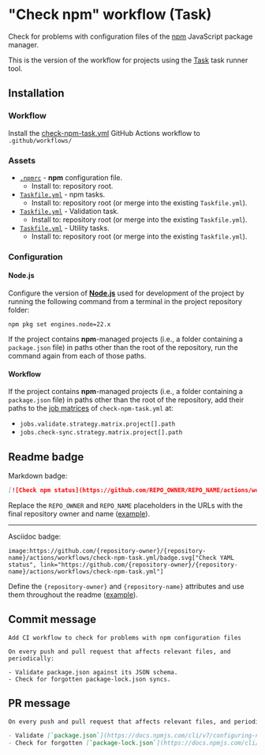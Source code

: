 # "Check npm" workflow (Task)

Check for problems with configuration files of the [npm](https://www.npmjs.com/) JavaScript package manager.

This is the version of the workflow for projects using the [Task](https://taskfile.dev/#/) task runner tool.

## Installation

### Workflow

Install the [check-npm-task.yml](check-npm-task.yml) GitHub Actions workflow to `.github/workflows/`

### Assets

- [`.npmrc`](assets/npm/.npmrc) - **npm** configuration file.
  - Install to: repository root.
- [`Taskfile.yml`](assets/npm-task/Taskfile.yml) - npm tasks.
  - Install to: repository root (or merge into the existing `Taskfile.yml`).
- [`Taskfile.yml`](assets/check-npm-task/Taskfile.yml) - Validation task.
  - Install to: repository root (or merge into the existing `Taskfile.yml`).
- [`Taskfile.yml`](assets/windows-task/Taskfile.yml) - Utility tasks.
  - Install to: repository root (or merge into the existing `Taskfile.yml`).

### Configuration

#### Node.js

Configure the version of [**Node.js**](https://nodejs.org) used for development of the project by running the following command from a terminal in the project repository folder:

```text
npm pkg set engines.node=22.x
```

If the project contains **npm**-managed projects (i.e., a folder containing a `package.json` file) in paths other than the root of the repository, run the command again from each of those paths.

#### Workflow

If the project contains **npm**-managed projects (i.e., a folder containing a `package.json` file) in paths other than the root of the repository, add their paths to the [job matrices](https://docs.github.com/actions/using-workflows/workflow-syntax-for-github-actions#jobsjob_idstrategymatrix) of `check-npm-task.yml` at:

- `jobs.validate.strategy.matrix.project[].path`
- `jobs.check-sync.strategy.matrix.project[].path`

## Readme badge

Markdown badge:

```markdown
[![Check npm status](https://github.com/REPO_OWNER/REPO_NAME/actions/workflows/check-npm-task.yml/badge.svg)](https://github.com/REPO_OWNER/REPO_NAME/actions/workflows/check-npm-task.yml)
```

Replace the `REPO_OWNER` and `REPO_NAME` placeholders in the URLs with the final repository owner and name ([example](https://raw.githubusercontent.com/arduino-libraries/ArduinoIoTCloud/master/README.md)).

---

Asciidoc badge:

```adoc
image:https://github.com/{repository-owner}/{repository-name}/actions/workflows/check-npm-task.yml/badge.svg["Check YAML status", link="https://github.com/{repository-owner}/{repository-name}/actions/workflows/check-npm-task.yml"]
```

Define the `{repository-owner}` and `{repository-name}` attributes and use them throughout the readme ([example](https://raw.githubusercontent.com/arduino-libraries/WiFiNINA/master/README.adoc)).

## Commit message

```
Add CI workflow to check for problems with npm configuration files

On every push and pull request that affects relevant files, and periodically:

- Validate package.json against its JSON schema.
- Check for forgotten package-lock.json syncs.
```

## PR message

```markdown
On every push and pull request that affects relevant files, and periodically:

- Validate [`package.json`](https://docs.npmjs.com/cli/v7/configuring-npm/package-json) against [its JSON schema](https://json.schemastore.org/package.json).
- Check for forgotten [`package-lock.json`](https://docs.npmjs.com/cli/v7/configuring-npm/package-lock-json) syncs.
```
